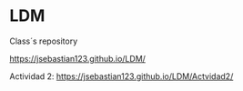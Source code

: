 # LDM
Class´s repository

https://jsebastian123.github.io/LDM/

Actividad 2: https://jsebastian123.github.io/LDM/Actvidad2/